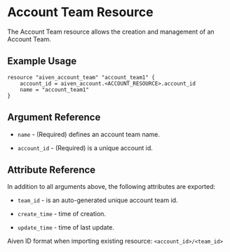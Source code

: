# Account Team Resource

The Account Team resource allows the creation and management of an Account Team.

## Example Usage

```hcl
resource "aiven_account_team" "account_team1" {
    account_id = aiven_account.<ACCOUNT_RESOURCE>.account_id
    name = "account_team1"
}
```

## Argument Reference

* `name` - (Required) defines an account team name.

* `account_id` - (Required) is a unique account id.

## Attribute Reference

In addition to all arguments above, the following attributes are exported:

* `team_id` - is an auto-generated unique account team id.

* `create_time` - time of creation.

* `update_time` - time of last update.

Aiven ID format when importing existing resource: `<account_id>/<team_id>`
